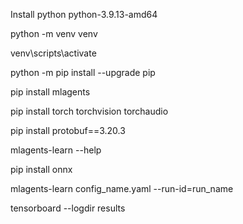 Install python python-3.9.13-amd64

python -m venv venv 

venv\scripts\activate

python -m pip install --upgrade pip

pip install mlagents

pip install torch torchvision torchaudio

pip install protobuf==3.20.3

mlagents-learn --help

pip install onnx

mlagents-learn config_name.yaml --run-id=run_name

tensorboard --logdir results


